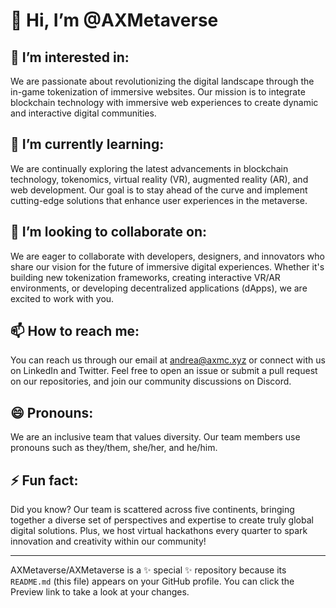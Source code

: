 # 👋 Hi, I’m @AXMetaverse

## 👀 I’m interested in:
We are passionate about revolutionizing the digital landscape through the in-game tokenization of immersive websites. Our mission is to integrate blockchain technology with immersive web experiences to create dynamic and interactive digital communities.

## 🌱 I’m currently learning:
We are continually exploring the latest advancements in blockchain technology, tokenomics, virtual reality (VR), augmented reality (AR), and web development. Our goal is to stay ahead of the curve and implement cutting-edge solutions that enhance user experiences in the metaverse.

## 💞️ I’m looking to collaborate on:
We are eager to collaborate with developers, designers, and innovators who share our vision for the future of immersive digital experiences. Whether it's building new tokenization frameworks, creating interactive VR/AR environments, or developing decentralized applications (dApps), we are excited to work with you.

## 📫 How to reach me:
You can reach us through our email at andrea@axmc.xyz or connect with us on LinkedIn and Twitter. Feel free to open an issue or submit a pull request on our repositories, and join our community discussions on Discord.

## 😄 Pronouns:
We are an inclusive team that values diversity. Our team members use pronouns such as they/them, she/her, and he/him.

## ⚡ Fun fact:
Did you know? Our team is scattered across five continents, bringing together a diverse set of perspectives and expertise to create truly global digital solutions. Plus, we host virtual hackathons every quarter to spark innovation and creativity within our community!

---

AXMetaverse/AXMetaverse is a ✨ special ✨ repository because its `README.md` (this file) appears on your GitHub profile.
You can click the Preview link to take a look at your changes.
